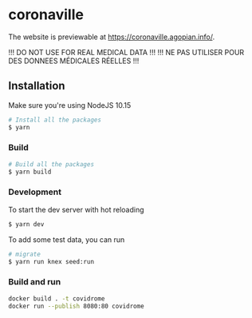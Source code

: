 # coronaville

The website is previewable at https://coronaville.agopian.info/.

!!! DO NOT USE FOR REAL MEDICAL DATA !!!
!!! NE PAS UTILISER POUR DES DONNEES MÉDICALES RÉELLES !!!

## Installation

Make sure you're using NodeJS 10.15

```sh
# Install all the packages
$ yarn
```

### Build

```sh
# Build all the packages
$ yarn build
```

### Development

To start the dev server with hot reloading

```sh
$ yarn dev
```

To add some test data, you can run

```sh
# migrate
$ yarn run knex seed:run
```

### Build and run

```sh
docker build . -t covidrome
docker run --publish 8080:80 covidrome
```
